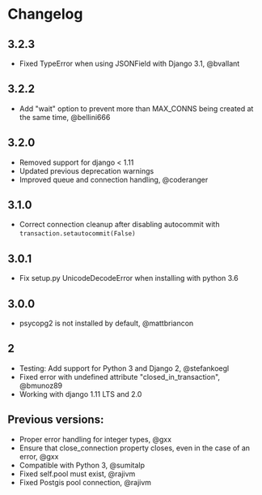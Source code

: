 # Changelog

## 3.2.3

- Fixed TypeError when using JSONField with Django 3.1, @bvallant

## 3.2.2

- Add "wait" option to prevent more than MAX_CONNS being created at the same time, @bellini666

## 3.2.0

- Removed support for django < 1.11
- Updated previous deprecation warnings
- Improved queue and connection handling, @coderanger

## 3.1.0

- Correct connection cleanup after disabling autocommit with `transaction.setautocommit(False)`

## 3.0.1

- Fix setup.py UnicodeDecodeError when installing with python 3.6

## 3.0.0

- psycopg2 is not installed by default, @mattbriancon


## 2

- Testing: Add support for Python 3 and Django 2, @stefankoegl
- Fixed error with undefined attribute "closed_in_transaction", @bmunoz89
- Working with django 1.11 LTS and 2.0

## Previous versions:

- Proper error handling for integer types, @gxx
- Ensure that close_connection property closes, even in the case of an error, @gxx
- Compatible with Python 3, @sumitalp
- Fixed self.pool must exist, @rajivm
- Fixed Postgis pool connection, @rajivm
